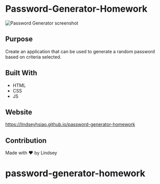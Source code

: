 # Password-Generator-Homework
<img src=".assets/images/password-generator-homework.png" alt="Password Generator screenshot">

## Purpose

Create an application that can be used to generate a random password based on criteria selected.

## Built With
* HTML
* CSS
* JS

## Website

https://lindseyhsiao.github.io/password-generator-homework



## Contribution
Made with ❤️ by Lindsey 
# password-generator-homework
